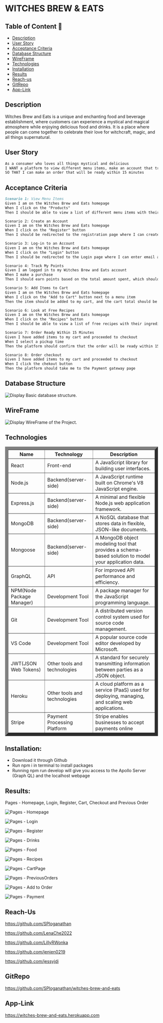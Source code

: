 # WITCHES BREW & EATS

## Table of Content 📖
  - [Description](#description)
  - [User Story](#user-story)
  - [Acceptance Criteria](#acceptance-criteria)
  - [Database Structure](#database-structure)
  - [WireFrame](#wireframe)
  - [Technologies](#technologies)
  - [Installation](#installation)
  - [Results](#results)
  - [Reach-us](#reach-us)
  - [GitRepo](#gitrepo)
  - [App-Link](#app-link)

  ## Description

Witches Brew and Eats is a unique and enchanting food and beverage establishment, where customers can experience a mystical and magical atmosphere while enjoying delicious food and drinks. It is a place where people can come together to celebrate their love for witchcraft, magic, and all things supernatural. 

## User Story

```md
As a consumer who loves all things mystical and delicious
I WANT a platform to view different menu items, make an account that tracks how many points I’ve earned, add items to my cart, and look at free recipes
SO THAT I can make an order that will be ready within 15 minutes
```


## Acceptance Criteria

```md
Scenario 1: View Menu Items
Given I am on the Witches Brew and Eats homepage
When I click on the "Products"
Then I should be able to view a list of different menu items with their prices and descriptions

Scenario 2: Create an Account
Given I am on the Witches Brew and Eats homepage
When I click on the "Register" button
Then I should be redirected to the registration page where I can create an account by providing my name, email and password

Scenario 3: Log-in to an Account
Given I am on the Witches Brew and Eats homepage
When I click on the "Login" button
Then I should be redirected to the Login page where I can enter email and password and click Submit

Scenario 4: Track My Points
Given I am logged in to my Witches Brew and Eats account
When I make a purchase
Then I should earn points based on the total amount spent, which should be displayed on my account dashboard

Scenario 5: Add Items to Cart
Given I am on the Witches Brew and Eats homepage
When I click on the "Add to Cart" button next to a menu item
Then the item should be added to my cart, and the cart total should be updated accordingly

Scenario 6: Look at Free Recipes
Given I am on the Witches Brew and Eats homepage
When I click on the "Recipes" button
Then I should be able to view a list of free recipes with their ingredients and instructions

Scenario 7: Order Ready Within 15 Minutes
Given I have added items to my cart and proceeded to checkout
When I select a pickup time
Then the platform should confirm that the order will be ready within 15 minutes

Scenario 8: Order checkout
Given I have added items to my cart and proceeded to checkout
When I click the chekout button
Then the platform should take me to the Payment gateway page
```
## Database Structure

![Display Basic database structure.](./Assets/DB_BasicStructure.png)

## WireFrame

![Display WireFrame of the Project.](./Assets/WireFrame.gif)

## Technologies

<table border="10">
    <thead>
      <tr>
        <th>Name</th>
        <th>Technology</th>
        <th>Description</th>
        </tr>
    </thead>
    <tbody>
        <tr>
            <td>React</td>
            <td>Front-end</td>
            <td>A JavaScript library for building user interfaces.</td>
        </tr>
        <tr>
            <td>Node.js</td>
            <td>Backend(server-side)</td>
            <td>A JavaScript runtime built on Chrome's V8 JavaScript engine.</td>
         </tr>
         <tr>
            <td>Express.js</td>
            <td>Backend(server-side)</td>
            <td>A minimal and flexible Node.js web application framework.</td>
         </tr>
          <tr>
            <td>MongoDB</td>
            <td>Backend(server-side)</td>
            <td>A NoSQL database that stores data in flexible, JSON-like documents.</td>
         </tr>
         <tr>
            <td>Mongoose</td>
            <td>Backend(server-side)</td>
            <td>A MongoDB object modeling tool that provides a schema-based solution to model your application data.</td>
         </tr>
         <tr>
            <td>GraphQL</td>
            <td>API</td>
            <td>For improved API performance and efficiency.</td>
         </tr>
          <tr>
            <td>NPM(Node Package Manager)</td>
            <td>Development Tool</td>
            <td>A package manager for the JavaScript programming language.</td>
         </tr>
          <tr>
            <td>Git</td>
            <td>Development Tool</td>
            <td>A distributed version control system used for source code management.</td>
         </tr>
         <tr>
            <td>VS Code</td>
            <td>Development Tool</td>
            <td>A popular source code editor developed by Microsoft.</td>
         </tr>
          <tr>
            <td>JWT(JSON Web Tokens)</td>
            <td>Other tools and technologies</td>
            <td>A standard for securely transmitting information between parties as a JSON object.</td>
         </tr>
          <tr>
            <td>Heroku</td>
            <td>Other tools and technologies</td>
            <td>A cloud platform as a service (PaaS) used for deploying, managing, and scaling web applications.</td>
         </tr>  
         <tr>
            <td>Stripe</td>
            <td>Payment Processing Platform</td>
            <td>Stripe enables businesses to accept payments online</td>
         </tr>          
    </tbody>
  </table>



## Installation:

- Download it through Github
- Run npm i in terminal to install packages
- Running npm run develop will give you access to the Apollo Server (Graph QL) and the localhost webpage

## Results:

Pages - Homepage, Login, Register, Cart, Checkout and Previous Order

![Pages - Homepage](./Assets/HomePage.PNG)

![Pages - Login](./Assets/LoginPage.PNG)

![Pages - Register](./Assets/RegisterPage.PNG)

![Pages - Drinks](./Assets/DrinksPage.PNG)

![Pages - Food](./Assets/FoodPage.PNG)

![Pages - Recipes](./Assets/RecipesPage.PNG)

![Pages - CartPage](./Assets/CartPage.PNG)

![Pages - PreviousOrders](./Assets/PreviousOrder.PNG)

![Pages - Add to Order](./Assets/AddtoOrder.PNG)

![Pages - Payment](./Assets/Payment.PNG)

## Reach-Us

https://github.com/SPloganathan

https://github.com/LenaChe2022

https://github.com/LillyRWonka

https://github.com/jenjen0219

https://github.com/jessyjdi


## GitRepo

https://github.com/SPloganathan/witches-brew-and-eats

## App-Link

https://witches-brew-and-eats.herokuapp.com
